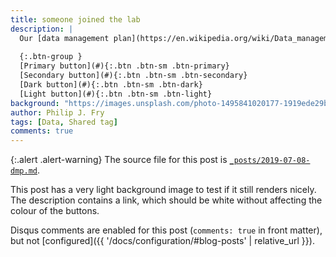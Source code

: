 ```yaml
---
title: someone joined the lab
description: |
  Our [data management plan](https://en.wikipedia.org/wiki/Data_management_plan) (`v1`) is now available.
  
  {:.btn-group }
  [Primary button](#){:.btn .btn-sm .btn-primary}
  [Secondary button](#){:.btn .btn-sm .btn-secondary}
  [Dark button](#){:.btn .btn-sm .btn-dark}
  [Light button](#){:.btn .btn-sm .btn-light}
background: "https://images.unsplash.com/photo-1495841020177-1919ede29bd8?ixid=eyJhcHBfaWQiOjEyMDd9&auto=format&fit=crop&w=1000&q=80"
author: Philip J. Fry
tags: [Data, Shared tag]
comments: true
---
```


{:.alert .alert-warning}
The source file for this post is [`_posts/2019-07-08-dmp.md`](https://raw.githubusercontent.com/peterdesmet/petridish/master/_posts/2019-07-08-dmp.md).

This post has a very light background image to test if it still renders nicely. The description contains a link, which should be white without affecting the colour of the buttons.

Disqus comments are enabled for this post (`comments: true` in front matter), but not [configured]({{ '/docs/configuration/#blog-posts' | relative_url }}).
